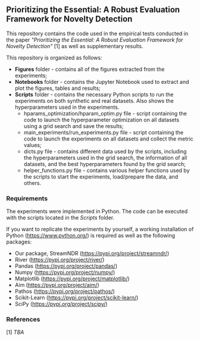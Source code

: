 ## Prioritizing the Essential: A Robust Evaluation Framework for Novelty Detection

This repository contains the code used in the empirical tests conducted in the paper *"Prioritizing the Essential: A Robust Evaluation Framework for Novelty Detection"* [1] as well as supplementary results.

This repository is organized as follows:
- **Figures** folder - contains all of the figures extracted from the experiments;
- **Notebooks** folder - contains the Jupyter Notebook used to extract and plot the figures, tables and results;
- **Scripts** folder - contains the necessary Python scripts to run the experiments on both synthetic and real datasets. Also shows the hyperparameters used in the experiments.
    - hparams_optimization/hparam_optim.py file - script containing the code to launch the hyperparameter optimization on all datasets using a grid search and save the results;
    - main_experiments/run_experiments.py file - script containing the code to launch the experiments on all datasets and collect the metric values;
    - dicts.py file - contains different data used by the scripts, including the hyperparameters used in the grid search, the information of all datasets, and the best hyperparameters found by the grid search;
    - helper_functions.py file - contains various helper functions used by the scripts to start the experiments, load/prepare the data, and others.
    

### Requirements
The experiments were implemented in Python. The code can be executed with the scripts located in the *Scripts* folder.

If you want to replicate the experiments by yourself, a working installation of Python (https://www.python.org/) is required as well as the following packages:

- Our package, StreamNDR (https://pypi.org/project/streamndr/)
- River (https://pypi.org/project/river/)
- Pandas (https://pypi.org/project/pandas/)
- Numpy (https://pypi.org/project/numpy/)
- Matplotlib (https://pypi.org/project/matplotlib/)
- Aim (https://pypi.org/project/aim/)
- Pathos (https://pypi.org/project/pathos/)
- Scikit-Learn (https://pypi.org/project/scikit-learn/)
- SciPy (https://pypi.org/project/scipy/)

### References
[1] *TBA*
